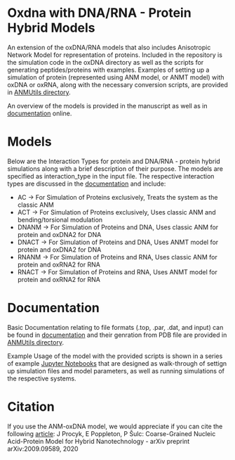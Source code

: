 # Oxdna with DNA/RNA - Protein Hybrid Models
An extension of the oxDNA/RNA models that also includes Anisotropic Network Model for representation of proteins. 
Included in the repository is the simulation code in the oxDNA directory as well as the scripts for generating peptides/proteins with examples.
Examples of setting up a simulation of protein (represented using ANM model, or ANMT model) with oxDNA or oxRNA, along with the necessary conversion scripts, are provided in [ANMUtils directory](https://github.com/sulcgroup/anm-oxdna/tree/master/oxDNA/ANMUtils).

An overview of the models is provided in the manuscript as well as in [documentation](https://github.com/sulcgroup/anm-oxdna/blob/master/oxDNA/ANMUtils/anm-oxdna-overview.pdf) online.

# Models 
Below are the Interaction Types for protein and DNA/RNA - protein hybrid simulations along with a brief description of their purpose. The models
are specified as interaction_type in the input file. The respective interaction types are discussed in the [documentation](https://github.com/sulcgroup/anm-oxdna/blob/master/oxDNA/ANMUtils/anm-oxdna-overview.pdf) and include:

  * AC -> For Simulation of Proteins exclusively, Treats the system as the classic ANM
  * ACT -> For Simulation of Proteins exclusively, Uses classic ANM and bending/torsional modulation
  * DNANM -> For Simulation of Proteins and DNA, Uses classic ANM for protein and oxDNA2 for DNA
  * DNACT -> For Simulation of Proteins and DNA, Uses ANMT model for protein and oxDNA2 for DNA
  * RNANM -> For Simulation of Proteins and RNA, Uses classic ANM for protein and oxRNA2 for RNA
  * RNACT -> For Simulation of Proteins and RNA, Uses ANMT model for protein and oxRNA2 for RNA

# Documentation
Basic Documentation relating to file formats (.top, .par, .dat, and input) can be found in [documentation](https://github.com/sulcgroup/anm-oxdna/blob/master/oxDNA/ANMUtils/anm-oxdna-overview.pdf) and their genration from PDB file are provided in [ANMUtils directory](https://github.com/sulcgroup/anm-oxdna/tree/master/oxDNA/ANMUtils). 

Example Usage of the model with the provided scripts is shown in a series of example [Jupyter Notebooks](https://github.com/sulcgroup/anm-oxdna/tree/master/oxDNA/ANMUtils) that are designed as walk-through of settign up simulation files and model parameters, as well as running simulations of the respective systems.

# Citation
If you use the ANM-oxDNA model, we would appreciate if you can cite the following [article](https://arxiv.org/abs/2009.09589):
J Procyk, E Poppleton, P Šulc: Coarse-Grained Nucleic Acid-Protein Model for Hybrid Nanotechnology - arXiv preprint arXiv:2009.09589, 2020

